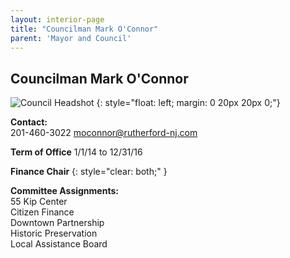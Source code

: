 ```yaml
---
layout: interior-page
title: "Councilman Mark O'Connor"
parent: 'Mayor and Council'
---
```


## Councilman Mark O'Connor

![Council Headshot](../MarkOConnor.png)
{: style="float: left; margin: 0 20px 20px 0;"}

**Contact:**  
201-460-3022
moconnor@rutherford-nj.com

**Term of Office**
1/1/14 to 12/31/16

**Finance Chair**
{: style="clear: both;" }

**Committee Assignments:**  
55 Kip Center  
Citizen Finance  
Downtown Partnership  
Historic Preservation  
Local Assistance Board
